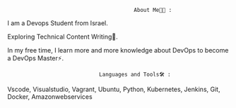                                            About Me👨‍💻 :
I am a Devops Student from Israel.

Exploring Technical Content Writing🌱.

In my free time, I learn more and more knowledge about DevOps to become a DevOps Master⚡.

                                 Languages and Tools🛠️ :
Vscode, Visualstudio, Vagrant, Ubuntu, Python, Kubernetes, Jenkins, Git, Docker, Amazonwebservices 
